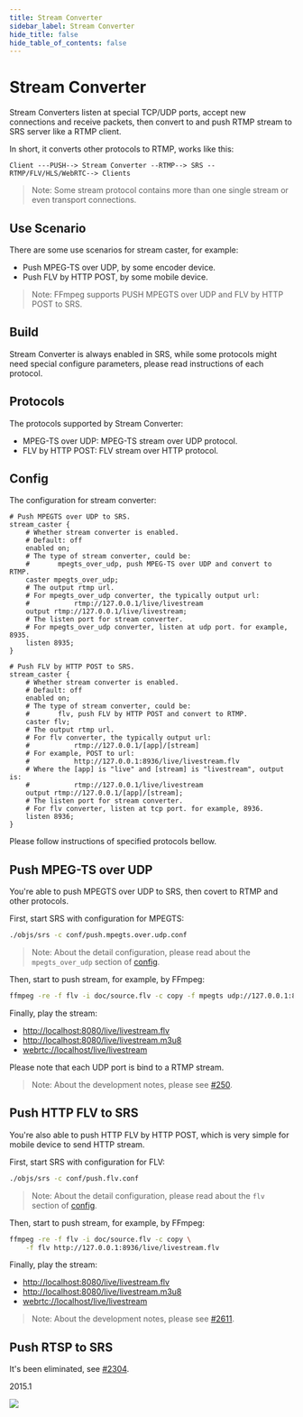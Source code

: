 ```yaml
---
title: Stream Converter
sidebar_label: Stream Converter 
hide_title: false
hide_table_of_contents: false
---
```


# Stream Converter

Stream Converters listen at special TCP/UDP ports, accept new connections and receive packets, then convert to and push 
RTMP stream to SRS server like a RTMP client.

In short, it converts other protocols to RTMP, works like this:

```text
Client ---PUSH--> Stream Converter --RTMP--> SRS --RTMP/FLV/HLS/WebRTC--> Clients
```

> Note: Some stream protocol contains more than one single stream or even transport connections.

## Use Scenario

There are some use scenarios for stream caster, for example:

* Push MPEG-TS over UDP, by some encoder device.
* Push FLV by HTTP POST, by some mobile device.

> Note: FFmpeg supports PUSH MPEGTS over UDP and FLV by HTTP POST to SRS.

## Build

Stream Converter is always enabled in SRS, while some protocols might need special configure parameters, please read 
instructions of each protocol.

## Protocols

The protocols supported by Stream Converter:

* MPEG-TS over UDP: MPEG-TS stream over UDP protocol.
* FLV by HTTP POST: FLV stream over HTTP protocol.

## Config

The configuration for stream converter:

```
# Push MPEGTS over UDP to SRS.
stream_caster {
    # Whether stream converter is enabled.
    # Default: off
    enabled on;
    # The type of stream converter, could be:
    #       mpegts_over_udp, push MPEG-TS over UDP and convert to RTMP.
    caster mpegts_over_udp;
    # The output rtmp url.
    # For mpegts_over_udp converter, the typically output url:
    #           rtmp://127.0.0.1/live/livestream
    output rtmp://127.0.0.1/live/livestream;
    # The listen port for stream converter.
    # For mpegts_over_udp converter, listen at udp port. for example, 8935.
    listen 8935;
}

# Push FLV by HTTP POST to SRS.
stream_caster {
    # Whether stream converter is enabled.
    # Default: off
    enabled on;
    # The type of stream converter, could be:
    #       flv, push FLV by HTTP POST and convert to RTMP.
    caster flv;
    # The output rtmp url.
    # For flv converter, the typically output url:
    #           rtmp://127.0.0.1/[app]/[stream]
    # For example, POST to url:
    #           http://127.0.0.1:8936/live/livestream.flv
    # Where the [app] is "live" and [stream] is "livestream", output is:
    #           rtmp://127.0.0.1/live/livestream
    output rtmp://127.0.0.1/[app]/[stream];
    # The listen port for stream converter.
    # For flv converter, listen at tcp port. for example, 8936.
    listen 8936;
}
```

Please follow instructions of specified protocols bellow.

## Push MPEG-TS over UDP

You're able to push MPEGTS over UDP to SRS, then covert to RTMP and other protocols.

First, start SRS with configuration for MPEGTS:

```bash
./objs/srs -c conf/push.mpegts.over.udp.conf
```

> Note: About the detail configuration, please read about the `mpegts_over_udp` section of [config](#config).

Then, start to push stream, for example, by FFmpeg:

```bash
ffmpeg -re -f flv -i doc/source.flv -c copy -f mpegts udp://127.0.0.1:8935
```

Finally, play the stream:

* [http://localhost:8080/live/livestream.flv](http://localhost:8080/players/srs_player.html?stream=livestream.flv)
* [http://localhost:8080/live/livestream.m3u8](http://localhost:8080/players/srs_player.html?stream=livestream.m3u8)
* [webrtc://localhost/live/livestream](http://localhost:8080/players/rtc_player.html?stream=livestream)

Please note that each UDP port is bind to a RTMP stream.

> Note: About the development notes, please see [#250](https://github.com/ossrs/srs/issues/250).

## Push HTTP FLV to SRS

You're also able to push HTTP FLV by HTTP POST, which is very simple for mobile device to send HTTP stream.

First, start SRS with configuration for FLV:

```bash
./objs/srs -c conf/push.flv.conf
```

> Note: About the detail configuration, please read about the `flv` section of [config](#config).

Then, start to push stream, for example, by FFmpeg:

```bash
ffmpeg -re -f flv -i doc/source.flv -c copy \
    -f flv http://127.0.0.1:8936/live/livestream.flv
```

Finally, play the stream:

* [http://localhost:8080/live/livestream.flv](http://localhost:8080/players/srs_player.html?stream=livestream.flv)
* [http://localhost:8080/live/livestream.m3u8](http://localhost:8080/players/srs_player.html?stream=livestream.m3u8)
* [webrtc://localhost/live/livestream](http://localhost:8080/players/rtc_player.html?stream=livestream)

> Note: About the development notes, please see [#2611](https://github.com/ossrs/srs/issues/2611).

## Push RTSP to SRS

It's been eliminated, see [#2304](https://github.com/ossrs/srs/issues/2304#issuecomment-826009290).

2015.1

![](https://ossrs.net/gif/v1/sls.gif?site=ossrs.io&path=/lts/doc/en/v6/streamer)


